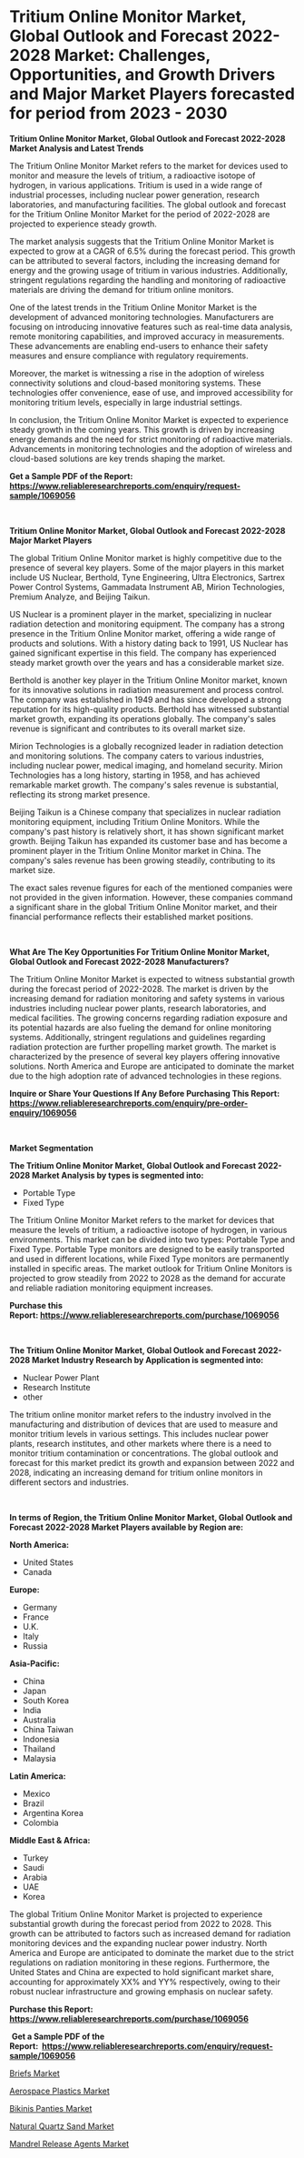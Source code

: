 <p><h1>Tritium Online Monitor Market, Global Outlook and Forecast 2022-2028 Market: Challenges, Opportunities, and Growth Drivers and Major Market Players forecasted for period from 2023 - 2030</h1></p><p><strong>Tritium Online Monitor Market, Global Outlook and Forecast 2022-2028 Market Analysis and Latest Trends</strong></p>
<p><p>The Tritium Online Monitor Market refers to the market for devices used to monitor and measure the levels of tritium, a radioactive isotope of hydrogen, in various applications. Tritium is used in a wide range of industrial processes, including nuclear power generation, research laboratories, and manufacturing facilities. The global outlook and forecast for the Tritium Online Monitor Market for the period of 2022-2028 are projected to experience steady growth.</p><p>The market analysis suggests that the Tritium Online Monitor Market is expected to grow at a CAGR of 6.5% during the forecast period. This growth can be attributed to several factors, including the increasing demand for energy and the growing usage of tritium in various industries. Additionally, stringent regulations regarding the handling and monitoring of radioactive materials are driving the demand for tritium online monitors.</p><p>One of the latest trends in the Tritium Online Monitor Market is the development of advanced monitoring technologies. Manufacturers are focusing on introducing innovative features such as real-time data analysis, remote monitoring capabilities, and improved accuracy in measurements. These advancements are enabling end-users to enhance their safety measures and ensure compliance with regulatory requirements.</p><p>Moreover, the market is witnessing a rise in the adoption of wireless connectivity solutions and cloud-based monitoring systems. These technologies offer convenience, ease of use, and improved accessibility for monitoring tritium levels, especially in large industrial settings.</p><p>In conclusion, the Tritium Online Monitor Market is expected to experience steady growth in the coming years. This growth is driven by increasing energy demands and the need for strict monitoring of radioactive materials. Advancements in monitoring technologies and the adoption of wireless and cloud-based solutions are key trends shaping the market.</p></p>
<p><strong>Get a Sample PDF of the Report:&nbsp; <a href="https://www.reliableresearchreports.com/enquiry/request-sample/1069056">https://www.reliableresearchreports.com/enquiry/request-sample/1069056</a></strong></p>
<p>&nbsp;</p>
<p><strong>Tritium Online Monitor Market, Global Outlook and Forecast 2022-2028 Major Market Players</strong></p>
<p><p>The global Tritium Online Monitor market is highly competitive due to the presence of several key players. Some of the major players in this market include US Nuclear, Berthold, Tyne Engineering, Ultra Electronics, Sartrex Power Control Systems, Gammadata Instrument AB, Mirion Technologies, Premium Analyze, and Beijing Taikun. </p><p>US Nuclear is a prominent player in the market, specializing in nuclear radiation detection and monitoring equipment. The company has a strong presence in the Tritium Online Monitor market, offering a wide range of products and solutions. With a history dating back to 1991, US Nuclear has gained significant expertise in this field. The company has experienced steady market growth over the years and has a considerable market size.</p><p>Berthold is another key player in the Tritium Online Monitor market, known for its innovative solutions in radiation measurement and process control. The company was established in 1949 and has since developed a strong reputation for its high-quality products. Berthold has witnessed substantial market growth, expanding its operations globally. The company's sales revenue is significant and contributes to its overall market size.</p><p>Mirion Technologies is a globally recognized leader in radiation detection and monitoring solutions. The company caters to various industries, including nuclear power, medical imaging, and homeland security. Mirion Technologies has a long history, starting in 1958, and has achieved remarkable market growth. The company's sales revenue is substantial, reflecting its strong market presence.</p><p>Beijing Taikun is a Chinese company that specializes in nuclear radiation monitoring equipment, including Tritium Online Monitors. While the company's past history is relatively short, it has shown significant market growth. Beijing Taikun has expanded its customer base and has become a prominent player in the Tritium Online Monitor market in China. The company's sales revenue has been growing steadily, contributing to its market size.</p><p>The exact sales revenue figures for each of the mentioned companies were not provided in the given information. However, these companies command a significant share in the global Tritium Online Monitor market, and their financial performance reflects their established market positions.</p></p>
<p>&nbsp;</p>
<p><strong>What Are The Key Opportunities For Tritium Online Monitor Market, Global Outlook and Forecast 2022-2028 Manufacturers?</strong></p>
<p><p>The Tritium Online Monitor Market is expected to witness substantial growth during the forecast period of 2022-2028. The market is driven by the increasing demand for radiation monitoring and safety systems in various industries including nuclear power plants, research laboratories, and medical facilities. The growing concerns regarding radiation exposure and its potential hazards are also fueling the demand for online monitoring systems. Additionally, stringent regulations and guidelines regarding radiation protection are further propelling market growth. The market is characterized by the presence of several key players offering innovative solutions. North America and Europe are anticipated to dominate the market due to the high adoption rate of advanced technologies in these regions.</p></p>
<p><strong>Inquire or Share Your Questions If Any Before Purchasing This Report: <a href="https://www.reliableresearchreports.com/enquiry/pre-order-enquiry/1069056">https://www.reliableresearchreports.com/enquiry/pre-order-enquiry/1069056</a></strong></p>
<p>&nbsp;</p>
<p><strong>Market Segmentation</strong></p>
<p><strong>The Tritium Online Monitor Market, Global Outlook and Forecast 2022-2028 Market Analysis by types is segmented into:</strong></p>
<p><ul><li>Portable Type</li><li>Fixed Type</li></ul></p>
<p><p>The Tritium Online Monitor Market refers to the market for devices that measure the levels of tritium, a radioactive isotope of hydrogen, in various environments. This market can be divided into two types: Portable Type and Fixed Type. Portable Type monitors are designed to be easily transported and used in different locations, while Fixed Type monitors are permanently installed in specific areas. The market outlook for Tritium Online Monitors is projected to grow steadily from 2022 to 2028 as the demand for accurate and reliable radiation monitoring equipment increases.</p></p>
<p><strong>Purchase this Report:&nbsp;<a href="https://www.reliableresearchreports.com/purchase/1069056">https://www.reliableresearchreports.com/purchase/1069056</a></strong></p>
<p>&nbsp;</p>
<p><strong>The Tritium Online Monitor Market, Global Outlook and Forecast 2022-2028 Market Industry Research by Application is segmented into:</strong></p>
<p><ul><li>Nuclear Power Plant</li><li>Research Institute</li><li>other</li></ul></p>
<p><p>The tritium online monitor market refers to the industry involved in the manufacturing and distribution of devices that are used to measure and monitor tritium levels in various settings. This includes nuclear power plants, research institutes, and other markets where there is a need to monitor tritium contamination or concentrations. The global outlook and forecast for this market predict its growth and expansion between 2022 and 2028, indicating an increasing demand for tritium online monitors in different sectors and industries.</p></p>
<p>&nbsp;</p>
<p><strong>In terms of Region, the Tritium Online Monitor Market, Global Outlook and Forecast 2022-2028 Market Players available by Region are:</strong></p>
<p>
    <p> <strong> North America: </strong>
        <ul>
            <li>United States</li>
            <li>Canada</li>
        </ul>
        </p> 
    <p> <strong> Europe: </strong>
        <ul>
            <li>Germany</li>
            <li>France</li>
            <li>U.K.</li>
            <li>Italy</li>
            <li>Russia</li>
        </ul>
        </p> 
    <p> <strong> Asia-Pacific: </strong>
        <ul>
            <li>China</li>
            <li>Japan</li>
            <li>South Korea</li>
            <li>India</li>
            <li>Australia</li>
            <li>China Taiwan</li>
            <li>Indonesia</li>
            <li>Thailand</li>
            <li>Malaysia</li>
        </ul>
        </p> 
    <p> <strong> Latin America: </strong>
        <ul>
            <li>Mexico</li>
            <li>Brazil</li>
            <li>Argentina Korea</li>
            <li>Colombia</li>
        </ul>
        </p> 
    <p> <strong> Middle East & Africa: </strong>
        <ul>
            <li>Turkey</li>
            <li>Saudi</li>
            <li>Arabia</li>
            <li>UAE</li>
            <li>Korea</li>
        </ul>
    </p>
    </p>
<p><p>The global Tritium Online Monitor Market is projected to experience substantial growth during the forecast period from 2022 to 2028. This growth can be attributed to factors such as increased demand for radiation monitoring devices and the expanding nuclear power industry. North America and Europe are anticipated to dominate the market due to the strict regulations on radiation monitoring in these regions. Furthermore, the United States and China are expected to hold significant market share, accounting for approximately XX% and YY% respectively, owing to their robust nuclear infrastructure and growing emphasis on nuclear safety.</p></p>
<p><strong>Purchase this Report: <a href="https://www.reliableresearchreports.com/purchase/1069056">https://www.reliableresearchreports.com/purchase/1069056</a></strong></p>
<p>&nbsp;<strong>Get a Sample PDF of the Report:&nbsp;&nbsp;<a href="https://www.reliableresearchreports.com/enquiry/request-sample/1069056">https://www.reliableresearchreports.com/enquiry/request-sample/1069056</a></strong></p>
<p><strong></strong></p>
<p><p><a href="https://www.linkedin.com/pulse/briefs-market-insights-players-forecast-till-2030-apti-research-4pbye/">Briefs Market</a></p><p><a href="https://medium.com/@janbogisich/aerospace-plastics-market-size-growth-forecast-2023-2030-ce052e131911">Aerospace Plastics Market</a></p><p><a href="https://www.linkedin.com/pulse/bikinis-panties-market-insights-players-forecast-till-nyxge/">Bikinis Panties Market</a></p><p><a href="https://medium.com/@jenniebrown07/natural-quartz-sand-market-size-growth-forecast-2023-2030-fbec4c262803">Natural Quartz Sand Market</a></p><p><a href="https://www.reportprime.com/mandrel-release-agents-r730">Mandrel Release Agents Market</a></p></p>